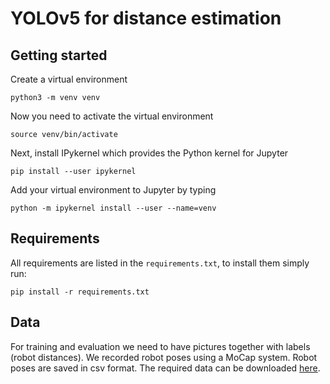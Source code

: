 # YOLOv5 for distance estimation

## Getting started
Create a virtual environment
```
python3 -m venv venv
```

Now you need to activate the virtual environment
```
source venv/bin/activate
```

Next, install IPykernel which provides the Python kernel for Jupyter
```
pip install --user ipykernel
```

Add your virtual environment to Jupyter by typing
```
python -m ipykernel install --user --name=venv
```

## Requirements

All requirements are listed in the `requirements.txt`, to install them simply run:
```
pip install -r requirements.txt
```

## Data

For training and evaluation we need to have pictures together with labels (robot distances). 
We recorded robot poses using a MoCap system. Robot poses are saved in csv format.
The required data can be downloaded [here](https://tubcloud.tu-berlin.de/s/Tk78deGXrgX497y).



